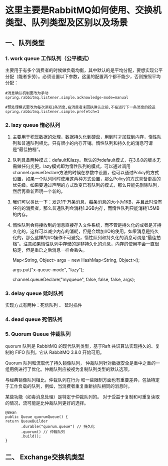 # 这里主要是RabbitMQ如何使用、交换机类型、队列类型及区别以及场景
## 一、队列类型
### 1. work queue 工作队列（公平模式）
主要用于有多个消费者的时候做负载均衡，其中默认的是平均分配，要想实现公平分配（能者多劳）。必须设置以下参数，这里的配置两个都不能少，否则按照平均分配：

    #消息确认机制更改为手动
    spring.rabbitmq.listener.simple.acknowledge-mode=manual

    #预处理模式更改为每次读取1条消息,在消费者未回执确认之前,不在进行下一条消息的投送
    spring.rabbitmq.listener.simple.prefetch=1


### 2. lazy queue 惰必队列 
1. 主要用于积压数据的处理，数据持久化到硬盘，用到时才加载到内存，惰性队列和普通队列相比，只有很小的内存开销。惰性队列和持久化的消息可谓是“最佳拍档”。

2. 队列具备两种模式：default和lazy。默认的为default模式，在3.6.0的版本无需做任何变更。lazy模式即为惰性队列的模式，可以通过调用channel.queueDeclare方法的时候在参数中设置，也可以通过Policy的方式设置，如果一个队列同时使用这两种方式设置，那么Policy的方式具备更高的优先级。如果要通过声明的方式改变已有队列的模式，那么只能先删除队列，然后再重新声明一个新的。

3. 我们可以类比一下：发送1千万条消息，每条消息的大小为1KB，并且此时没有任何的消费者，那么普通队列会消耗1.2GB内存，而惰性队列只能消耗1.5MB的内存。

4. 惰性队列会将接收到的消息直接存入文件系统，而不管是持久化的或者是非持久化的，这样可以减少内存的消耗，但是会增加I/O的使用，如果消息是持久化的，那么这样的I/O操作不可避免，惰性队列和持久化的消息可谓是“最佳拍档”。注意如果惰性队列中存储的是非持久化的消息，内存的使用率会一直很稳定，但是重启之后消息一样会丢失。 


    Map<String, Object> args = new HashMap<String, Object>();

    args.put("x-queue-mode", "lazy");

    channel.queueDeclare("myqueue", false, false, false, args);


### 3. delay queue 延时队列
实现方式有两种：死信队列  、 延时插件

### 4. dead queue 死信队列

### 5. Quorum Queue 仲裁队列
quorum 队列是 RabbitMQ 的现代队列类型，基于Raft 共识算法实现持久的、复制的 FIFO 队列。它从 RabbitMQ 3.8.0 开始可用。

Quorum 队列和流取代了持久镜像队列， 仲裁队列针对数据安全是重中之重的一组用例进行了优化。仲裁队列应被视为复制队列类型的默认选项。

与经典镜像队列相比，仲裁队列在行为 和一些限制方面也有重要差异，包括特定于工作负载的队列，例如，当消费者重复重新排队相同的消息时。

某些功能（如毒消息处理）是特定于仲裁队列的。 对于受益于复制和可重复读取的情况，流可能是比仲裁队列更好的选择。

    @Bean
    public Queue quorumQueue() {
    return QueueBuilder
           .durable("quorum.queue") // 持久化
           .quorum() // 仲裁队列
           .build();
    }


## 二、 Exchange交换机类型